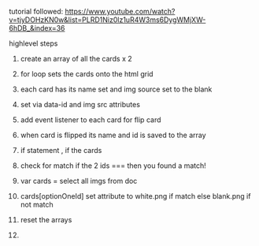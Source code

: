 tutorial followed: https://www.youtube.com/watch?v=tjyDOHzKN0w&list=PLRD1Niz0lz1uR4W3ms6DygWMjXW-6hDB_&index=36

highlevel steps 
1. create an array of all the cards x 2
2. for loop sets the cards onto the html grid
3. each card has its name set and img source set to the blank
4. set via data-id and img src attributes
5. add event listener to each card for flip card
6. when card is flipped its name and id is saved to the array 
7. if statement , if the cards 

8. check for match if the 2 ids === then you found a match!
9. var cards = select all imgs from doc
10. cards[optionOneId] set attribute to white.png if match else blank.png if not match 
11. reset the arrays 
12. 